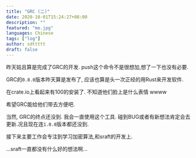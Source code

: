 ```yaml
---
title: "GRC (二)"
date: 2020-10-01T15:24:27+08:00
description: ""
featured: "me.jpg"
languages: Chinese
tags: ["log"]
author: sdttttt
draft: false
---
```


昨天姑且算是完成了GRC的开发. push这个命令不是很想加,想了一下也没有必要.

GRC的`0.8.0`版本昨天算是发布了, 应该也算是头一次正经的用Rust来开发软件.

在crate.io上看起来有100的安装了. 不知道他们脸上是什么表情 wwww

希望GRC能给他们带去方便吧.

当然, GRC的终点还没到. 我会一直使用这个工具. 碰到BUG或者有新想法肯定会去更新.况且现在连`1.0.0`版本都还没到.

接下来主要工作会专注到学习加密算法,和sraft的开发上.

...sraft一直都没有什么好的想法啊...
